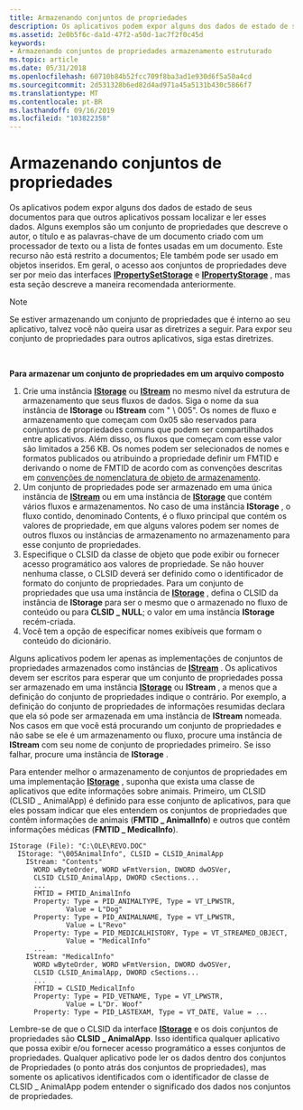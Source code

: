 ```yaml
---
title: Armazenando conjuntos de propriedades
description: Os aplicativos podem expor alguns dos dados de estado de seus documentos para que outros aplicativos possam localizar e ler esses dados.
ms.assetid: 2e0b5f6c-da1d-47f2-a50d-1ac7f2f0c45d
keywords:
- Armazenando conjuntos de propriedades armazenamento estruturado
ms.topic: article
ms.date: 05/31/2018
ms.openlocfilehash: 60710b84b52fcc709f8ba3ad1e930d6f5a50a4cd
ms.sourcegitcommit: 2d531328b6ed82d4ad971a45a5131b430c5866f7
ms.translationtype: MT
ms.contentlocale: pt-BR
ms.lasthandoff: 09/16/2019
ms.locfileid: "103822358"
---
```

# <a name="storing-property-sets"></a>Armazenando conjuntos de propriedades

Os aplicativos podem expor alguns dos dados de estado de seus documentos para que outros aplicativos possam localizar e ler esses dados. Alguns exemplos são um conjunto de propriedades que descreve o autor, o título e as palavras-chave de um documento criado com um processador de texto ou a lista de fontes usadas em um documento. Este recurso não está restrito a documentos; Ele também pode ser usado em objetos inseridos. Em geral, o acesso aos conjuntos de propriedades deve ser por meio das interfaces [**IPropertySetStorage**](/windows/desktop/api/Propidl/nn-propidl-ipropertysetstorage) e [**IPropertyStorage**](/windows/desktop/api/Propidl/nn-propidl-ipropertystorage) , mas esta seção descreve a maneira recomendada anteriormente.

> [!Note]  
> Se estiver armazenando um conjunto de propriedades que é interno ao seu aplicativo, talvez você não queira usar as diretrizes a seguir. Para expor seu conjunto de propriedades para outros aplicativos, siga estas diretrizes.

 

**Para armazenar um conjunto de propriedades em um arquivo composto**

1.  Crie uma instância [**IStorage**](/windows/desktop/api/Objidl/nn-objidl-istorage) ou [**IStream**](/windows/desktop/api/Objidl/nn-objidl-istream) no mesmo nível da estrutura de armazenamento que seus fluxos de dados. Siga o nome da sua instância de **IStorage** ou **IStream** com " \\ 005". Os nomes de fluxo e armazenamento que começam com 0x05 são reservados para conjuntos de propriedades comuns que podem ser compartilhados entre aplicativos. Além disso, os fluxos que começam com esse valor são limitados a 256 KB. Os nomes podem ser selecionados de nomes e formatos publicados ou atribuindo a propriedade definir um FMTID e derivando o nome de FMTID de acordo com as convenções descritas em [convenções de nomenclatura de objeto de armazenamento](storage-object-naming-conventions.md).
2.  Um conjunto de propriedades pode ser armazenado em uma única instância de [**IStream**](/windows/desktop/api/Objidl/nn-objidl-istream) ou em uma instância de [**IStorage**](/windows/desktop/api/Objidl/nn-objidl-istorage) que contém vários fluxos e armazenamentos. No caso de uma instância **IStorage** , o fluxo contido, denominado Contents, é o fluxo principal que contém os valores de propriedade, em que alguns valores podem ser nomes de outros fluxos ou instâncias de armazenamento no armazenamento para esse conjunto de propriedades.
3.  Especifique o CLSID da classe de objeto que pode exibir ou fornecer acesso programático aos valores de propriedade. Se não houver nenhuma classe, o CLSID deverá ser definido como o identificador de formato do conjunto de propriedades. Para um conjunto de propriedades que usa uma instância de [**IStorage**](/windows/desktop/api/Objidl/nn-objidl-istorage) , defina o CLSID da instância de **IStorage** para ser o mesmo que o armazenado no fluxo de conteúdo ou para **CLSID \_ NULL**; o valor em uma instância **IStorage** recém-criada.
4.  Você tem a opção de especificar nomes exibíveis que formam o conteúdo do dicionário.

Alguns aplicativos podem ler apenas as implementações de conjuntos de propriedades armazenados como instâncias de [**IStream**](/windows/desktop/api/Objidl/nn-objidl-istream) . Os aplicativos devem ser escritos para esperar que um conjunto de propriedades possa ser armazenado em uma instância [**IStorage**](/windows/desktop/api/Objidl/nn-objidl-istorage) ou **IStream** , a menos que a definição do conjunto de propriedades indique o contrário. Por exemplo, a definição do conjunto de propriedades de informações resumidas declara que ela só pode ser armazenada em uma instância de **IStream** nomeada. Nos casos em que você está procurando um conjunto de propriedades e não sabe se ele é um armazenamento ou fluxo, procure uma instância de **IStream** com seu nome de conjunto de propriedades primeiro. Se isso falhar, procure uma instância de **IStorage** .

Para entender melhor o armazenamento de conjuntos de propriedades em uma implementação [**IStorage**](/windows/desktop/api/Objidl/nn-objidl-istorage) , suponha que exista uma classe de aplicativos que edite informações sobre animais. Primeiro, um CLSID (CLSID \_ AnimalApp) é definido para esse conjunto de aplicativos, para que eles possam indicar que eles entendem os conjuntos de propriedades que contêm informações de animais (**FMTID \_ AnimalInfo**) e outros que contêm informações médicas (**FMTID \_ MedicalInfo**).

``` syntax
IStorage (File): "C:\OLE\REVO.DOC" 
  IStorage: "\005AnimalInfo", CLSID = CLSID_AnimalApp 
    IStream: "Contents" 
      WORD wByteOrder, WORD wFmtVersion, DWORD dwOSVer, 
      CLSID CLSID_AnimalApp, DWORD cSections... 
      ... 
      FMTID = FMTID_AnimalInfo 
      Property: Type = PID_ANIMALTYPE, Type = VT_LPWSTR, 
              Value = L"Dog" 
      Property: Type = PID_ANIMALNAME, Type = VT_LPWSTR, 
              Value = L"Revo" 
      Property: Type = PID_MEDICALHISTORY, Type = VT_STREAMED_OBJECT, 
              Value = "MedicalInfo" 
      ... 
    IStream: "MedicalInfo" 
      WORD wByteOrder, WORD wFmtVersion, DWORD dwOSVer, 
      CLSID CLSID_AnimalApp, DWORD cSections... 
      ... 
      FMTID = CLSID_MedicalInfo 
      Property: Type = PID_VETNAME, Type = VT_LPWSTR, 
              Value = L"Dr. Woof" 
      Property: Type = PID_LASTEXAM, Type = VT_DATE, Value = ...
```

Lembre-se de que o CLSID da interface [**IStorage**](/windows/desktop/api/Objidl/nn-objidl-istorage) e os dois conjuntos de propriedades são **CLSID \_ AnimalApp**. Isso identifica qualquer aplicativo que possa exibir e/ou fornecer acesso programático a esses conjuntos de propriedades. Qualquer aplicativo pode ler os dados dentro dos conjuntos de Propriedades (o ponto atrás dos conjuntos de propriedades), mas somente os aplicativos identificados com o identificador de classe de CLSID \_ AnimalApp podem entender o significado dos dados nos conjuntos de propriedades.

 

 




